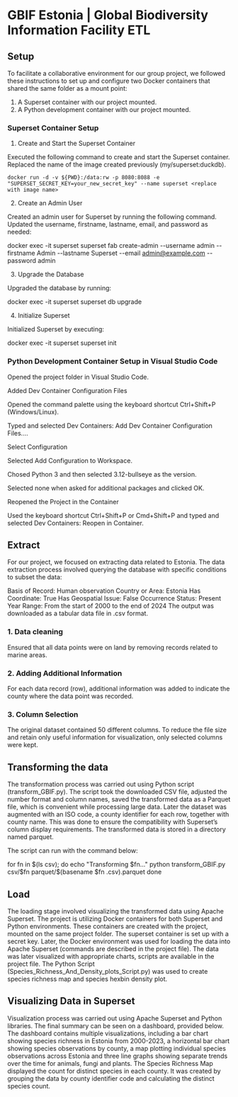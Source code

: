 # GBIF Estonia | Global Biodiversity Information Facility ETL

## Setup

To facilitate a collaborative environment for our group project, we followed these instructions to set up and configure two Docker containers that shared the same folder as a mount point:

1. A Superset container with our project mounted.
2. A Python development container with our project mounted.

### Superset Container Setup
1. Create and Start the Superset Container

Executed the following command to create and start the Superset container. Replaced <replace with image name> the name of the image created previously (my/superset:duckdb). 

```docker run -d -v ${PWD}:/data:rw -p 8080:8088 -e "SUPERSET_SECRET_KEY=your_new_secret_key" --name superset <replace with image name>```

2. Create an Admin User

Created an admin user for Superset by running the following command. Updated the username, firstname, lastname, email, and password as needed:

docker exec -it superset superset fab create-admin --username admin --firstname Admin --lastname Superset --email admin@example.com --password admin

3. Upgrade the Database

Upgraded the database by running:

docker exec -it superset superset db upgrade

4. Initialize Superset

Initialized Superset by executing:

docker exec -it superset superset init

### Python Development Container Setup in Visual Studio Code

Opened the project folder in Visual Studio Code.

Added Dev Container Configuration Files

Opened the command palette using the keyboard shortcut Ctrl+Shift+P (Windows/Linux).

Typed and selected Dev Containers: Add Dev Container Configuration Files....

Select Configuration

Selected Add Configuration to Workspace.

Chosed Python 3 and then selected 3.12-bullseye as the version.

Selected none when asked for additional packages and clicked OK.

Reopened the Project in the Container

Used the keyboard shortcut Ctrl+Shift+P or Cmd+Shift+P and typed and selected Dev Containers: Reopen in Container.

## Extract

For our project, we focused on extracting data related to Estonia. The data extraction process involved querying the database with specific conditions to subset the data:

Basis of Record: Human observation
Country or Area: Estonia
Has Coordinate: True
Has Geospatial Issue: False
Occurrence Status: Present
Year Range: From the start of 2000 to the end of 2024
The output was downloaded as a tabular data file in .csv format.

### 1. Data cleaning 

Ensured that all data points were on land by removing records related to marine areas.

### 2. Adding Additional Information

For each data record (row), additional information was added to indicate the county where the data point was recorded.

### 3. Column Selection

The original dataset contained 50 different columns. To reduce the file size and retain only useful information for visualization, only selected columns were kept.


## Transforming the data

The transformation process was carried out using Python script (transform_GBIF.py). The script took the downloaded CSV file, adjusted the number format and column names, saved the transformed data as a Parquet file, which is convenient while processing large data. Later the dataset was augmented with an ISO code, a county identifier for each row, together with county name. This was done to ensure the compatibility with Superset’s column display requirements. The transformed data is stored in a directory named parquet.

The script can run with the command below:

for fn in $(ls csv); do
    echo "Transforming $fn..."
    python transform_GBIF.py csv/$fn parquet/$(basename $fn .csv).parquet
done

## Load

The loading stage involved visualizing the transformed data using Apache Superset. The project is utilizing Docker containers for both Superset and Python environments. These containers are created with the project, mounted on the same project folder. The superset container is set up with a secret key. Later, the Docker environment was used for loading the data into Apache Superset (commands are described in the project file). The data was later visualized with appropriate charts, scripts are available in the project file. The Python Script (Species_Richness_And_Density_plots_Script.py) was used to create species richness map and species hexbin density plot.

## Visualizing Data in Superset

Visualization process was carried out using Apache Superset and Python libraries. The final summary can be seen on a dashboard, provided below. The dashboard contains multiple visualizations, including a bar chart showing species richness in Estonia from 2000-2023, a horizontal bar chart showing species observations by county, a map plotting individual species observations across Estonia and three line graphs showing separate trends over the time for animals, fungi and plants. The Species Richness Map displayed the count for distinct species in each county. It was created by grouping the data by county identifier code and calculating the distinct species count.



